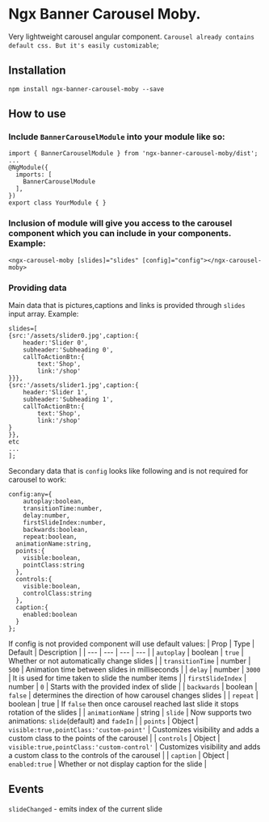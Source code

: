 # Ngx Banner Carousel Moby.
Very lightweight carousel angular component.
`Carousel already contains default css. But it's easily customizable`;

## Installation

`npm install ngx-banner-carousel-moby --save`

## How to use

### Include `BannerCarouselModule` into your module like so:
```
import { BannerCarouselModule } from 'ngx-banner-carousel-moby/dist';
...
@NgModule({
  imports: [
    BannerCarouselModule
  ],
})
export class YourModule { }
```

### Inclusion of module will give you access to the carousel component which you can include in your components. Example:
```
<ngx-carousel-moby [slides]="slides" [config]="config"></ngx-carousel-moby>
```

### Providing data
Main data that is pictures,captions and links is provided through `slides` input array. Example:
```
slides=[
{src:'/assets/slider0.jpg',caption:{
	header:'Slider 0',
	subheader:'Subheading 0',
	callToActionBtn:{
		text:'Shop',
		link:'/shop'
}}},
{src:'/assets/slider1.jpg',caption:{
	header:'Slider 1',
	subheader:'Subheading 1',
	callToActionBtn:{
		text:'Shop',
		link:'/shop'
}
}},
etc
...
];
``` 
Secondary data that is `config` looks like following and is not required for carousel to work:
```
config:any={
	autoplay:boolean,
	transitionTime:number,
	delay:number,
	firstSlideIndex:number,
	backwards:boolean,
	repeat:boolean,
  animationName:string,
  points:{
    visible:boolean,
    pointClass:string
  },
  controls:{
    visible:boolean,
    controlClass:string
  },
  caption:{
    enabled:boolean
  }
};
```
If config is not provided component will use default values:
| Prop | Type | Default | Description |
| --- | --- | --- | --- |
| `autoplay` | boolean | `true` | Whether or not automatically change slides |
| `transitionTime` | number | `500` | Animation time between slides in milliseconds |
| `delay` | number | `3000` | It is used for time taken to slide the number items |
| `firstSlideIndex` | number | `0` | Starts with the provided index of slide |
| `backwards` | boolean | `false` | determines the direction of how carousel changes slides |
| `repeat` | boolean | true | If `false` then once carousel reached last slide it stops rotation of the slides |
| `animationName` | string | `slide` | Now supports two animations: `slide`(default) and `fadeIn` |
| `points` | Object | `visible:true,pointClass:'custom-point'` | Customizes visibility and adds a custom class to the points of the carousel |
| `controls` | Object | `visible:true,pointClass:'custom-control'` |  Customizes visibility and adds a custom class to the controls of the carousel |
| `caption` | Object | `enabled:true` | Whether or not display caption for the slide |

## Events 
`slideChanged` - emits index of the current slide
